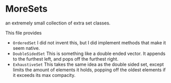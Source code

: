 # MoreSets
an extremely small collection of extra set classes.

This file provides
  - `OrderedSet` I did not invent this, but I did implement methods that make it seem native.
  - `DoubleSidedSet` This is something like a double ended vector. It appends to the furthest left, and pops off the furthest right.
  - `ExhaustiveSet` This takes the same idea as the double sided set, except limits the amount of elements it holds, popping off the oldest elements if it exceeds its max compacity.
